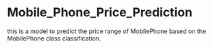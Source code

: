 # Mobile_Phone_Price_Prediction
this is a model to predict the price range of MobilePhone based on the MobilePhone class classification.

